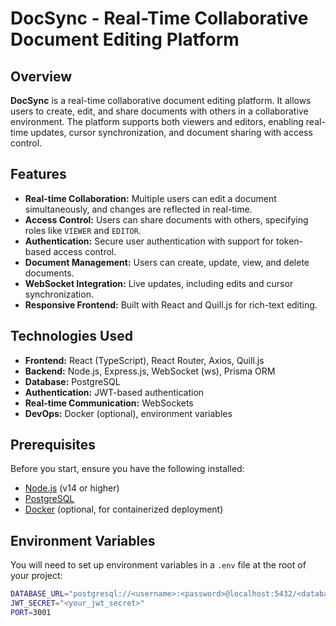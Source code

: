 # DocSync - Real-Time Collaborative Document Editing Platform

## Overview

**DocSync** is a real-time collaborative document editing platform. It allows users to create, edit, and share documents with others in a collaborative environment. The platform supports both viewers and editors, enabling real-time updates, cursor synchronization, and document sharing with access control.

## Features

- **Real-time Collaboration:** Multiple users can edit a document simultaneously, and changes are reflected in real-time.
- **Access Control:** Users can share documents with others, specifying roles like `VIEWER` and `EDITOR`.
- **Authentication:** Secure user authentication with support for token-based access control.
- **Document Management:** Users can create, update, view, and delete documents.
- **WebSocket Integration:** Live updates, including edits and cursor synchronization.
- **Responsive Frontend:** Built with React and Quill.js for rich-text editing.

## Technologies Used

- **Frontend:** React (TypeScript), React Router, Axios, Quill.js
- **Backend:** Node.js, Express.js, WebSocket (ws), Prisma ORM
- **Database:** PostgreSQL
- **Authentication:** JWT-based authentication
- **Real-time Communication:** WebSockets
- **DevOps:** Docker (optional), environment variables

## Prerequisites

Before you start, ensure you have the following installed:

- [Node.js](https://nodejs.org/en/download/) (v14 or higher)
- [PostgreSQL](https://www.postgresql.org/download/)
- [Docker](https://www.docker.com/get-started) (optional, for containerized deployment)

## Environment Variables

You will need to set up environment variables in a `.env` file at the root of your project:

```bash
DATABASE_URL="postgresql://<username>:<password>@localhost:5432/<database_name>?schema=public"
JWT_SECRET="<your_jwt_secret>"
PORT=3001


